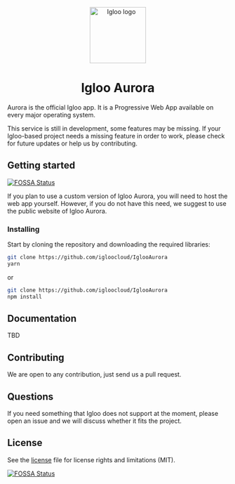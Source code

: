 <p align="center">
  <img src="https://github.com/IglooCloud/IglooBering/blob/master/IglooLogo.png" alt="Igloo logo" width="128"/>
</p>

<h1 align="center">Igloo Aurora</h1>

Aurora is the official Igloo app. It is a Progressive Web App available on every major operating system.

This service is still in development, some features may be missing. If your Igloo-based project needs a missing feature in order to work, please check for future updates or help us by contributing.

## Getting started
[![FOSSA Status](https://app.fossa.io/api/projects/git%2Bgithub.com%2FIglooCloud%2FIglooAurora.svg?type=shield)](https://app.fossa.io/projects/git%2Bgithub.com%2FIglooCloud%2FIglooAurora?ref=badge_shield)


If you plan to use a custom version of Igloo Aurora, you will need to host the web app yourself. However, if you do not have this need, we suggest to use the public website of Igloo Aurora.

### Installing

Start by cloning the repository and downloading the required libraries:

```bash
git clone https://github.com/igloocloud/IglooAurora
yarn
```

or

```bash
git clone https://github.com/igloocloud/IglooAurora
npm install
```

## Documentation

TBD

## Contributing

We are open to any contribution, just send us a pull request.

## Questions

If you need something that Igloo does not support at the moment, please open an issue and we will discuss whether it fits the project.

## License

See the [license](https://github.com/igloocloud/iglooAurora/blob/master/LICENSE) file for license rights and limitations (MIT).


[![FOSSA Status](https://app.fossa.io/api/projects/git%2Bgithub.com%2FIglooCloud%2FIglooAurora.svg?type=large)](https://app.fossa.io/projects/git%2Bgithub.com%2FIglooCloud%2FIglooAurora?ref=badge_large)